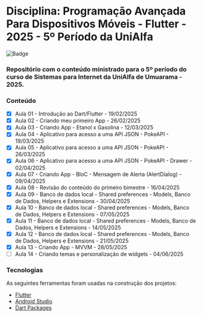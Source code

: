# Disciplina: Programação Avançada Para Dispositivos Móveis - Flutter - 2025 - 5º Período da UniAlfa

![Badge](https://img.shields.io/badge/Marcos%20Dias%20Vendramini-Flutter-blue)

### Repositório com o conteúdo ministrado para o 5º período do curso de Sistemas para Internet da UniAlfa de Umuarama - 2025.

### Conteúdo

- [x] Aula 01 - Introdução ao Dart/Flutter - 19/02/2025
- [x] Aula 02 - Criando meu primeiro App - 26/02/2025
- [x] Aula 03 - Criando App - Etanol x Gasolina - 12/03/2025
- [x] Aula 04 - Aplicativo para acesso a uma API JSON - PokeAPI - 19/03/2025
- [x] Aula 05 - Aplicativo para acesso a uma API JSON - PokeAPI - 26/03/2025
- [x] Aula 06 - Aplicativo para acesso a uma API JSON - PokeAPI - Drawer - 02/04/2025
- [x] Aula 07 - Criando App - BloC - Mensagem de Alerta (AlertDialog) - 09/04/2025
- [x] Aula 08 - Revisão do conteúdo do primeiro bimestre - 16/04/2025
- [x] Aula 09 - Banco de dados local - Shared preferences - Models, Banco de Dados, Helpers e Extensions - 30/04/2025
- [x] Aula 10 - Banco de dados local - Shared preferences - Models, Banco de Dados, Helpers e Extensions - 07/05/2025
- [x] Aula 11 - Banco de dados local - Shared preferences - Models, Banco de Dados, Helpers e Extensions - 14/05/2025
- [x] Aula 12 - Banco de dados local - Shared preferences - Models, Banco de Dados, Helpers e Extensions - 21/05/2025
- [x] Aula 13 - Criando App - MVVM - 28/05/2025
- [ ] Aula 14 - Criando temas e personalização de widgets - 04/06/2025

### Tecnologias

As seguintes ferramentas foram usadas na construção dos projetos:

- [Flutter](https://flutter.dev/)
- [Android Studio](https://developer.android.com/studio)
- [Dart Packages](https://pub.dev/)

